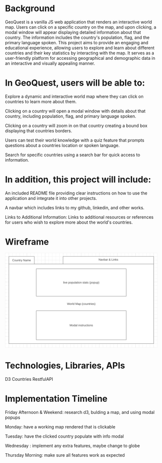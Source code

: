 # Background

GeoQuest is a vanilla JS web application that renders an interactive world map. Users can click on a specific country on the map, and upon clicking, a modal window will appear displaying detailed information about that country. The information includes the country's population, flag, and the primary language spoken. This project aims to provide an engaging and educational experience, allowing users to explore and learn about different countries and their key statistics by interacting with the map. It serves as a user-friendly platform for accessing geographical and demographic data in an interactive and visually appealing manner.

# In GeoQuest, users will be able to:

Explore a dynamic and interactive world map where they can click on countries to learn more about them.

Clicking on a country will open a modal window with details about that country, including population, flag, and primary language spoken.

Clicking on a country will zoom in on that country creating a bound box displaying that countries borders.

Users can test their world knowledge with a quiz feature that prompts questions about a countries location or spoken language.

Search for specific countries using a search bar for quick access to information.

# In addition, this project will include:

An included README file providing clear instructions on how to use the application and integrate it into other projects.

A navbar which includes links to my github, linkedin, and other works.

Links to Additional Information: Links to additional resources or references for users who wish to explore more about the world's countries.


# Wireframe

![plot](assets/wireframe.png)

# Technologies, Libraries, APIs

D3
Countries RestfulAPI

# Implementation Timeline

Friday Afternoon & Weekend: research d3, bulding a map, and using modal popups

Monday: have a working map rendered that is clickable

Tuesday: have the clicked country populate with info modal

Wednesday : implement any extra features, maybe change to globe

Thursday Morning: make sure all features work as expected
